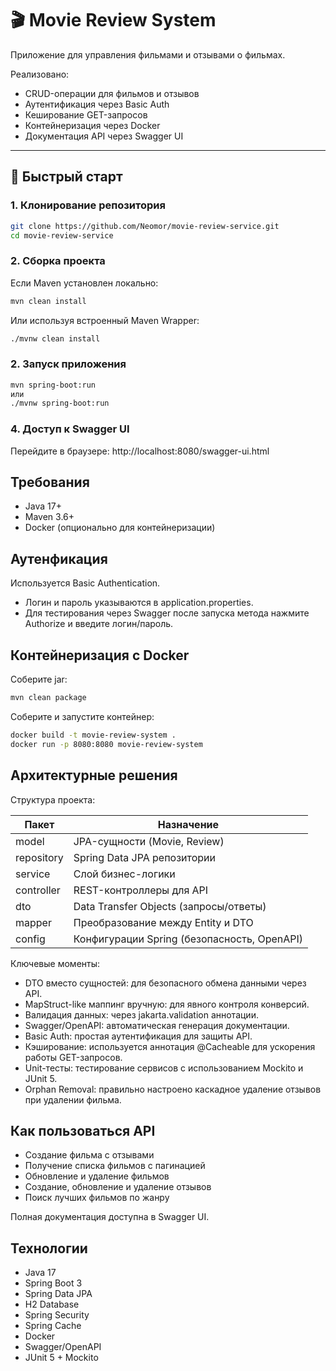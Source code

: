 # 🎬 Movie Review System

Приложение для управления фильмами и отзывами о фильмах.

Реализовано:
- CRUD-операции для фильмов и отзывов
- Аутентификация через Basic Auth
- Кеширование GET-запросов
- Контейнеризация через Docker
- Документация API через Swagger UI

---

## 🚀 Быстрый старт

### 1. Клонирование репозитория

```bash
git clone https://github.com/Neomor/movie-review-service.git
cd movie-review-service
```

### 2. Сборка проекта
Если Maven установлен локально:
```bash
mvn clean install
```
Или используя встроенный Maven Wrapper:
```bash
./mvnw clean install
```

### 2. Запуск приложения
```bash
mvn spring-boot:run
или
./mvnw spring-boot:run
```

### 4. Доступ к Swagger UI
Перейдите в браузере:
http://localhost:8080/swagger-ui.html

## Требования

- Java 17+
- Maven 3.6+
- Docker (опционально для контейнеризации)

## Аутенфикация

Используется Basic Authentication.
- Логин и пароль указываются в application.properties.
- Для тестирования через Swagger после запуска метода нажмите Authorize и введите логин/пароль.

## Контейнеризация с Docker
Соберите jar:
```bash
mvn clean package
```
Соберите и запустите контейнер:
```bash
docker build -t movie-review-system .
docker run -p 8080:8080 movie-review-system
```
## Архитектурные решения
Структура проекта:

| Пакет | Назначение                  |
|-------|-----------------------------|
| model | JPA-сущности (Movie, Review) |
| repository | Spring Data JPA репозитории |
| service	 | Слой бизнес-логики          |
| controller | REST-контроллеры для API    |
| dto   | Data Transfer Objects (запросы/ответы) |
| mapper	 | Преобразование между Entity и DTO |
| config| Конфигурации Spring (безопасность, OpenAPI) |

Ключевые моменты:
- DTO вместо сущностей: для безопасного обмена данными через API.
- MapStruct-like маппинг вручную: для явного контроля конверсий.
- Валидация данных: через jakarta.validation аннотации.
- Swagger/OpenAPI: автоматическая генерация документации.
- Basic Auth: простая аутентификация для защиты API.
- Кэширование: используется аннотация @Cacheable для ускорения работы GET-запросов.
- Unit-тесты: тестирование сервисов с использованием Mockito и JUnit 5.
- Orphan Removal: правильно настроено каскадное удаление отзывов при удалении фильма.

## Как пользоваться API
- Создание фильма с отзывами
- Получение списка фильмов с пагинацией
- Обновление и удаление фильмов
- Создание, обновление и удаление отзывов
- Поиск лучших фильмов по жанру

Полная документация доступна в Swagger UI.

## Технологии
- Java 17
- Spring Boot 3
- Spring Data JPA
- H2 Database
- Spring Security
- Spring Cache
- Docker
- Swagger/OpenAPI
- JUnit 5 + Mockito